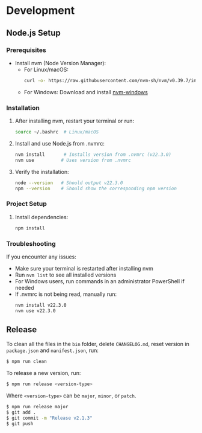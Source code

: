 # Development

## Node.js Setup

### Prerequisites
- Install nvm (Node Version Manager):
  - For Linux/macOS:
    ```bash
    curl -o- https://raw.githubusercontent.com/nvm-sh/nvm/v0.39.7/install.sh | bash
    ```
  - For Windows:
    Download and install [nvm-windows](https://github.com/coreybutler/nvm-windows/releases)

### Installation

1. After installing nvm, restart your terminal or run:
   ```bash
   source ~/.bashrc  # Linux/macOS
   ```

2. Install and use Node.js from .nvmrc:
   ```bash
   nvm install       # Installs version from .nvmrc (v22.3.0)
   nvm use          # Uses version from .nvmrc
   ```

3. Verify the installation:
   ```bash
   node --version   # Should output v22.3.0
   npm --version    # Should show the corresponding npm version
   ```

### Project Setup

1. Install dependencies:
   ```bash
   npm install
   ```

### Troubleshooting

If you encounter any issues:
- Make sure your terminal is restarted after installing nvm
- Run `nvm list` to see all installed versions
- For Windows users, run commands in an administrator PowerShell if needed
- If .nvmrc is not being read, manually run:
  ```bash
  nvm install v22.3.0
  nvm use v22.3.0
  ```

## Release


To clean all the files in the `bin` folder, delete `CHANGELOG.md`, reset version in `package.json` and `manifest.json`, run:
```bash
$ npm run clean
```

To release a new version, run:
```bash
$ npm run release <version-type>
```

Where `<version-type>` can be `major`, `minor`, or `patch`.

```bash
$ npm run release major
$ git add .
$ git commit -m "Release v2.1.3"
$ git push
```
